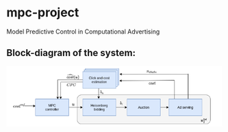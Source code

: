 # mpc-project
Model Predictive Control in Computational Advertising

## Block-diagram of the system:
![alt text](https://github.com/bhastrup/mpc-project/blob/master/block_diagram/mpc_bloc_diagram.png)
